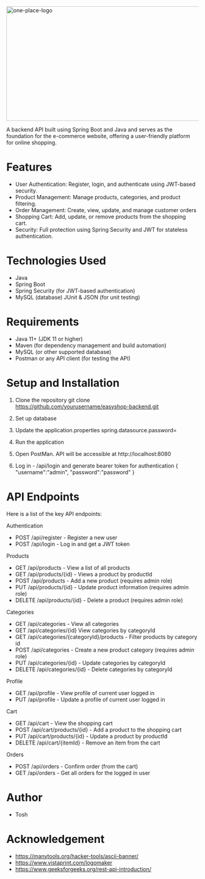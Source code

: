 <img width="1000" alt="one-place-logo" src="https://github.com/user-attachments/assets/e5dd1d59-62d3-4feb-b2ac-cf8c0410ab97" height="300"/>

A  backend API built using Spring Boot and Java and serves as the foundation for the e-commerce website,
offering a user-friendly platform for online shopping.

# Features
- User Authentication: 
Register, login, and authenticate using JWT-based security.
- Product Management: Manage products, categories, and product filtering.
- Order Management: Create, view, update, and manage customer orders 
- Shopping Cart: Add, update, or remove products from the shopping cart.
- Security: Full protection using Spring Security and JWT for stateless authentication.

# Technologies Used
- Java 
- Spring Boot 
- Spring Security (for JWT-based authentication)
- MySQL (database)
JUnit & JSON (for unit testing)

# Requirements
- Java 11+ (JDK 11 or higher)
- Maven (for dependency management and build automation)
- MySQL (or other supported database)
- Postman or any API client (for testing the API) 

# Setup and Installation
1. Clone the repository
git clone https://github.com/yourusername/easyshop-backend.git

2. Set up database
    
3. Update the application.properties
spring.datasource.password= <yourpassword>

4. Run the application

5. Open PostMan. API will be accessible at http://localhost:8080

6. Log in - /api/login and generate bearer token for authentication { "username":"admin", "password":"password" } 
   

# API Endpoints
Here is a list of the key API endpoints:

Authentication

- POST /api/register - Register a new user 
- POST /api/login - Log in and get a JWT token

Products

- GET /api/products - View a list of all products 
- GET /api/products/{id} - Views a product by productId
- POST /api/products - Add a new product (requires admin role) 
- PUT /api/products/{id} - Update product information (requires admin role) 
- DELETE /api/products/{id} - Delete a product (requires admin role) 

Categories

- GET /api/categories - View all categories
- GET /api/categories/{id} View categories by categoryId
- GET /api/categories/{categoryId}/products - Filter products by category id
- POST /api/categories - Create a new product category (requires admin role) 
- PUT /api/categories/{id} - Update categories by categoryId
- DELETE /api/categories/{id} - Delete categories by categoryId

Profile
- GET /api/profile - View profile of current user logged in
- PUT /api/profile - Update a profile of current user logged in 

Cart

- GET /api/cart - View the shopping cart 
- POST /api/cart/products/{id} - Add a product to the shopping cart 
- PUT /api/cart/products/{id} - Update a product by productId  
- DELETE /api/cart/{itemId} - Remove an item from the cart 

Orders

- POST /api/orders - Confirm order (from the cart) 
- GET /api/orders - Get all orders for the logged in user 

# Author 
- Tosh

# Acknowledgement 

- https://manytools.org/hacker-tools/ascii-banner/
- https://www.vistaprint.com/logomaker
- https://www.geeksforgeeks.org/rest-api-introduction/
